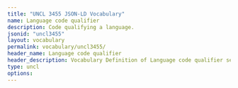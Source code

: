```yaml
---
title: "UNCL 3455 JSON-LD Vocabulary"
name: Language code qualifier
description: Code qualifying a language.
jsonid: "uncl3455"
layout: vocabulary
permalink: vocabulary/uncl3455/
header_name: Language code qualifier
header_description: Vocabulary Definition of Language code qualifier semantics in HTML format. JSON-LD format is available at [uncl3455.jsonld](https://edi3.org/vocabulary/uncl3455.jsonld)
type: uncl
options:
---
```

